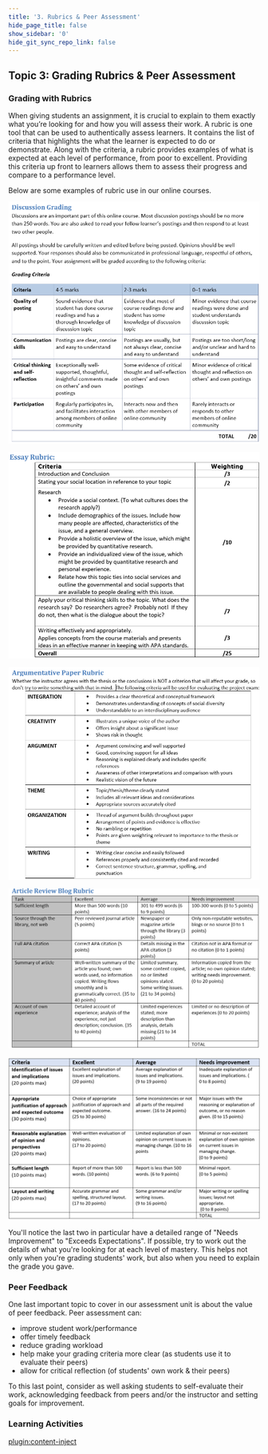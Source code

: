 ```yaml
---
title: '3. Rubrics & Peer Assessment'
hide_page_title: false
show_sidebar: '0'
hide_git_sync_repo_link: false
---
```

## Topic 3: Grading Rubrics & Peer Assessment

### Grading with Rubrics
When giving students an assignment, it is crucial to explain to them exactly what you’re looking for and how you will assess their work. A rubric is one tool that can be used to authentically assess learners. It contains the list of criteria that highlights the what the learner is expected to do or demonstrate. Along with the criteria, a rubric provides examples of what is expected at each level of performance, from poor to excellent. Providing this criteria up front to learners allows them to assess their progress and compare to a performance level.

Below are some examples of rubric use in our online courses.

![](discussion-grading.png)

![](essay-rubric.png)

![](paper-rubric.png)

![](article-rubric.png)

![](phil-210-rubric.png)

You'll notice the last two in particular have a detailed range of "Needs Improvement" to "Exceeds Expectations".  If possible, try to work out the details of what you're looking for at each level of mastery. This helps not only when you're grading students' work, but also when you need to explain the grade you gave.

### Peer Feedback
One last important topic to cover in our assessment unit is about the value of peer feedback.
Peer assessment can:
- improve student work/performance
- offer timely feedback
- reduce grading workload
- help make your grading criteria more clear (as students use it to evaluate their peers)
- allow for critical reflection (of students' own work & their peers)

To this last point, consider as well asking students to self-evaluate their work, acknowledging feedback from peers and/or the instructor and setting goals for improvement.

### Learning Activities
[plugin:content-inject](../_3-12)
